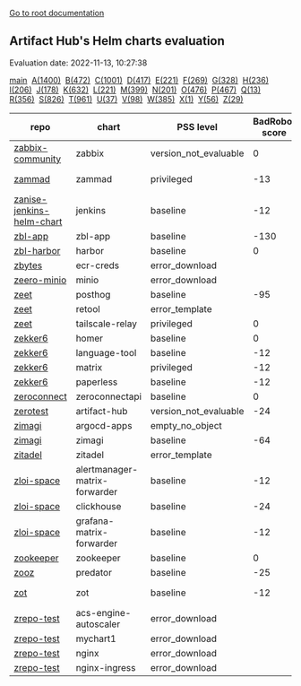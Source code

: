 [Go to root documentation](https://vicenteherrera.com/psa-checker)

## Artifact Hub's Helm charts evaluation

Evaluation date: 2022-11-13, 10:27:38

[main](./charts_levels)&nbsp; [A(1400)](./charts_levels_a)&nbsp; [B(472)](./charts_levels_b)&nbsp; [C(1001)](./charts_levels_c)&nbsp; [D(417)](./charts_levels_d)&nbsp; [E(221)](./charts_levels_e)&nbsp; [F(269)](./charts_levels_f)&nbsp; [G(328)](./charts_levels_g)&nbsp; [H(236)](./charts_levels_h)&nbsp; [I(206)](./charts_levels_i)&nbsp; [J(178)](./charts_levels_j)&nbsp; [K(632)](./charts_levels_k)&nbsp; [L(221)](./charts_levels_l)&nbsp; [M(399)](./charts_levels_m)&nbsp; [N(201)](./charts_levels_n)&nbsp; [O(476)](./charts_levels_o)&nbsp; [P(467)](./charts_levels_p)&nbsp; [Q(13)](./charts_levels_q)&nbsp; [R(356)](./charts_levels_r)&nbsp; [S(826)](./charts_levels_s)&nbsp; [T(961)](./charts_levels_t)&nbsp; [U(37)](./charts_levels_u)&nbsp; [V(98)](./charts_levels_v)&nbsp; [W(385)](./charts_levels_w)&nbsp; [X(1)](./charts_levels_x)&nbsp; [Y(56)](./charts_levels_y)&nbsp; [Z(29)](./charts_levels_z)&nbsp; 

| repo | chart | PSS level | BadRobot score | chart version | app version |
|------|------|------|------|------|------|
| [zabbix-community](https://zabbix-community.github.io/helm-zabbix/) | zabbix | version_not_evaluable | 0 | 3.3.1 | 6.0.10 |
| [zammad](https://zammad.github.io/zammad-helm) | zammad | privileged | -13 | 7.0.1 | 5.2.3-32 |
| [zanise-jenkins-helm-chart](https://zanise.github.io/Kubernetes-LW-task/chart1) | jenkins | baseline | -12 | 0.1.0 | 1.1 |
| [zbl-app](https://zeblok.github.io/zbl-app-helm/) | zbl-app | baseline | -130 | 1.2.3 | 1.16.1 |
| [zbl-harbor](https://zeblok.github.io/zbl-harbor-helm/) | harbor | baseline | 0 | 1.10.1 | 2.6.1 |
| [zbytes](https://zbytes.github.io/helm-charts/) | ecr-creds | error_download |  | 1.0.3 | 1.0.0 |
| [zeero-minio](https://cts-zeero.github.io/minio) | minio | error_download |  | 8.0.3 | master |
| [zeet](https://helm.zeet.dev) | posthog | baseline | -95 | 0.23.2 | 1.36.1 |
| [zeet](https://helm.zeet.dev) | retool | error_template |  | 0.4.11 | 2.95.3 |
| [zeet](https://helm.zeet.dev) | tailscale-relay | privileged | 0 | 0.1.5 | v1.24.2 |
| [zekker6](https://zekker6.github.io/helm-charts) | homer | baseline | 0 | 8.1.1 | v22.10.1 |
| [zekker6](https://zekker6.github.io/helm-charts) | language-tool | baseline | -12 | 1.0.0 | 5.8 |
| [zekker6](https://zekker6.github.io/helm-charts) | matrix | privileged | -12 | 2.13.0 | 1.71.0 |
| [zekker6](https://zekker6.github.io/helm-charts) | paperless | baseline | -12 | 9.5.2 | 1.9.2 |
| [zeroconnect](https://saas-repo.zerosystems.com/helm) | zeroconnectapi | baseline | 0 | 1.9.0 | 1.9.0.41 |
| [zerotest](https://raw.githubusercontent.com/zzhzero/hub/master/docs/chart) | artifact-hub | version_not_evaluable | -24 | 1.1.0 | 1.1.0 |
| [zimagi](https://zimagi.github.io/charts) | argocd-apps | empty_no_object |  | 0.1.3 |  |
| [zimagi](https://zimagi.github.io/charts) | zimagi | baseline | -64 | 1.0.51 | 0.10.1 |
| [zitadel](https://charts.zitadel.com) | zitadel | error_template |  | 3.3.2 | v2.2.0 |
| [zloi-space](https://chartmuseum.zloi.space/) | alertmanager-matrix-forwarder | baseline | -12 | 1.0.0 | 1.0.0 |
| [zloi-space](https://chartmuseum.zloi.space/) | clickhouse | baseline | -24 | 1.2.0 | 21.3.20 |
| [zloi-space](https://chartmuseum.zloi.space/) | grafana-matrix-forwarder | baseline | -12 | 1.0.0 | 0.6.0 |
| [zookeeper](https://patanjalic.github.io/zookeeper-clone/) | zookeeper | baseline | 0 | 7.6.0 | 3.7.0 |
| [zooz](https://zooz.github.io/helm/) | predator | baseline | -25 | 1.6.3 | 1.6 |
| [zot](https://zotregistry.io/helm-charts/) | zot | baseline | -12 | 0.1.12 | v1.4.3-rc6 |
| [zrepo-test](http://pqbbvd.natappfree.cc/charts/index.yaml) | acs-engine-autoscaler | error_download |  | 2.1.3 | 2.1.1 |
| [zrepo-test](http://pqbbvd.natappfree.cc/charts/index.yaml) | mychart1 | error_download |  | 0.3.0 | 1.16.0 |
| [zrepo-test](http://pqbbvd.natappfree.cc/charts/index.yaml) | nginx | error_download |  | 5.1.5 | 1.16.1 |
| [zrepo-test](http://pqbbvd.natappfree.cc/charts/index.yaml) | nginx-ingress | error_download |  | 0.9.5 | 0.10.2 |
